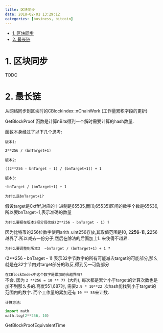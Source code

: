 ```yaml
---
title: 区块同步
date: 2018-02-01 13:29:12
categories: [business, bitcoin]
---
```


<!-- TOC -->

- [1. 区块同步](#1-区块同步)
- [2. 最长链](#2-最长链)

<!-- /TOC -->


<a id="markdown-1-区块同步" name="1-区块同步"></a>
# 1. 区块同步

TODO


<a id="markdown-2-最长链" name="2-最长链"></a>
# 2. 最长链

从网络同步到区块时的CBlockIndex::nChainWork (工作量累积字段的更新)

GetBlockProof 函数是计算nBits得到一个解时需要计算的hash数量.

函数本身经过了以下几个思考:

`版本1:`
```
2**256 / (bnTarget+1)
```

`版本2:`
```
((2**256 - bnTarget - 1) / (bnTarget+1)) + 1
```

`版本3:`
```
~bnTarget / (bnTarget+1) + 1
```

`为什么是bnTarget+1?`

假设target是0xffff,对应的十进制是65535,而[0,65535]区间的数字个数是65536,所以要bnTarget+1,表示准确的数量

`为什么要把在版本2把分母改成(2**256 - bnTarget - 1) ?`

因为比特币的256位数字使用arith_uint256存放,其取值范围是[0, 2**256-1], 2**256越界了.所以减去一份分子,然后在除法的后面加上1. 来使得不越界.

`为什么要调整到版本3  ~bnTarget / (bnTarget+1) + 1 ?`

(2**256 - bnTarget - 1) 表示32字节数字的所有可能减去target的可能部分,那么就是在32字节内对target部分的取反,得到另一可能部分

`在CBlockIndex中这个数字是累加的会越界吗?`  
不会. 因为 ```2 **256 = 10 ** 77 ```(大约), 每次都是累计小于target的计算次数也是加不到那么多的.高度551,687时, 需要```2.9 * 10**22 ```次hash能找到小于target的范围内的数字. 而个工作量的累加还有 ```10 ** 55```来计数.

`计算方法:`
```python
import math
math.log(2**256, 10)
```


GetBlockProofEquivalentTime

